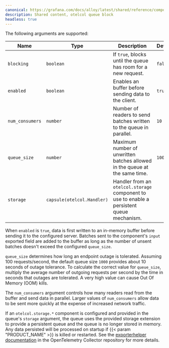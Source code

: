 ```yaml
---
canonical: https://grafana.com/docs/alloy/latest/shared/reference/components/otelcol-queue-block/
description: Shared content, otelcol queue block
headless: true
---
```


The following arguments are supported:

| Name            | Type                       | Description                                                                                | Default | Required |
|-----------------|----------------------------|--------------------------------------------------------------------------------------------|---------|----------|
| `blocking`      | `boolean`                  | If `true`, blocks until the queue has room for a new request.                              | `false` | no       |
| `enabled`       | `boolean`                  | Enables an buffer before sending data to the client.                                       | `true`  | no       |
| `num_consumers` | `number`                   | Number of readers to send batches written to the queue in parallel.                        | `10`    | no       |
| `queue_size`    | `number`                   | Maximum number of unwritten batches allowed in the queue at the same time.                 | `1000`  | no       |
| `storage`       | `capsule(otelcol.Handler)` | Handler from an `otelcol.storage` component to use to enable a persistent queue mechanism. |         | no       |

When `enabled` is `true`, data is first written to an in-memory buffer before sending it to the configured server.
Batches sent to the component's `input` exported field are added to the buffer as long as the number of unsent batches doesn't exceed the configured `queue_size`.

`queue_size` determines how long an endpoint outage is tolerated.
Assuming 100 requests/second, the default queue size `1000` provides about 10 seconds of outage tolerance.
To calculate the correct value for `queue_size`, multiply the average number of outgoing requests per second by the time in seconds that outages are tolerated. A very high value can cause Out Of Memory (OOM) kills.

The `num_consumers` argument controls how many readers read from the buffer and send data in parallel.
Larger values of `num_consumers` allow data to be sent more quickly at the expense of increased network traffic.

If an `otelcol.storage.*` component is configured and provided in the queue's `storage` argument, the queue uses the
provided storage extension to provide a persistent queue and the queue is no longer stored in memory.
Any data persisted will be processed on startup if {{< param "PRODUCT_NAME" >}} is killed or restarted.
See the [exporterhelper documentation][queue_docs] in the OpenTelemetry Collector repository for more details.

[queue_docs]: https://github.com/open-telemetry/opentelemetry-collector/blob/<OTEL_VERSION>/exporter/exporterhelper/README.md#persistent-queue
